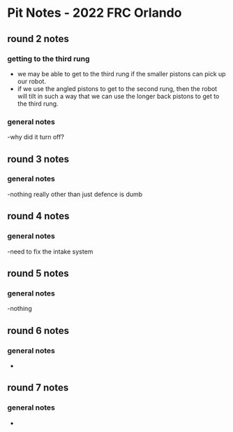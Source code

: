 # Pit Notes - 2022 FRC Orlando


## round 2 notes


### getting to the third rung


- we may be able to get to the third rung if the smaller pistons can pick up our robot.
- if we use the angled pistons to get to the second rung, then the robot will tilt in such a way that we can use the longer back pistons to get to the third rung.


### general notes
-why did it turn off?


## round 3 notes


### general notes
-nothing really other than just defence is dumb


## round 4 notes


### general notes
-need to fix the intake system


## round 5 notes


### general notes
-nothing


## round 6 notes


### general notes
-


## round 7 notes


### general notes
-